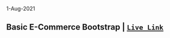 1-Aug-2021

## Basic E-Commerce Bootstrap |  [`Live Link`](https://taiseen.github.io/basic-e-commerce1-bootstrap)


